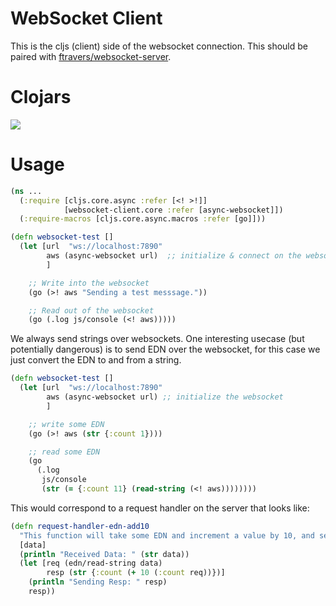 # WebSocket Client

This is the cljs (client) side of the websocket connection.  This
should be paired with [ftravers/websocket-server](https://github.com/ftravers/websocket-server).

# Clojars

![](https://clojars.org/fentontravers/websocket-client/latest-version.svg)

# Usage

```clojure
(ns ...
  (:require [cljs.core.async :refer [<! >!]]
            [websocket-client.core :refer [async-websocket]])
  (:require-macros [cljs.core.async.macros :refer [go]]))

(defn websocket-test []
  (let [url  "ws://localhost:7890"
        aws (async-websocket url)  ;; initialize & connect on the websocket
        ]

    ;; Write into the websocket
    (go (>! aws "Sending a test messsage."))

    ;; Read out of the websocket
    (go (.log js/console (<! aws)))))
```

We always send strings over websockets.  One interesting usecase (but
potentially dangerous) is to send EDN over the websocket, for this
case we just convert the EDN to and from a string.  

```clojure
(defn websocket-test []
  (let [url  "ws://localhost:7890"
        aws (async-websocket url) ;; initialize the websocket
        ]

    ;; write some EDN
    (go (>! aws (str {:count 1})))

    ;; read some EDN
    (go
      (.log
       js/console
       (str (= {:count 11} (read-string (<! aws))))))))
```

This would correspond to a request handler on the server that looks
like:

```clojure
(defn request-handler-edn-add10
  "This function will take some EDN and increment a value by 10, and send it back."
  [data]
  (println "Received Data: " (str data))
  (let [req (edn/read-string data)
        resp (str {:count (+ 10 (:count req))})]
    (println "Sending Resp: " resp)
    resp))
```
